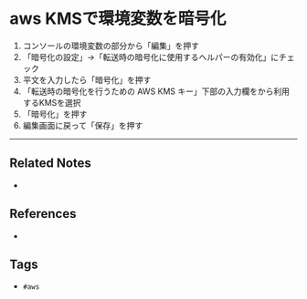 # aws KMSで環境変数を暗号化
1.  コンソールの環境変数の部分から「編集」を押す
2.  「暗号化の設定」→「転送時の暗号化に使用するヘルパーの有効化」にチェック
3.  平文を入力したら「暗号化」を押す
4.  「転送時の暗号化を行うための AWS KMS キー」下部の入力欄をから利用するKMSを選択
5.  「暗号化」を押す
6.  編集画面に戻って「保存」を押す

---
## Related Notes
- 

## References
- 

## Tags
- `#aws` 